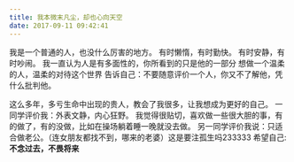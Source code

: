 ```yaml
---
title: 我本微末凡尘，却也心向天空
date: 2017-09-11 09:42:41
---
```


我是一个普通的人，也没什么厉害的地方。
有时懒惰，有时勤快。
有时安静，有时吵闹。
我一直认为人是有多面性的，你所看到的只是他的一部分
想做一个温柔的人，温柔的对待这个世界
告诉自己：不要随意评价一个人，你又不了解他，凭什么批判他。

这么多年，多亏生命中出现的贵人，教会了我很多，让我想成为更好的自己。
一同学评价我：外表文静，内心狂野。
我觉得很贴切，喜欢做一些很大胆的事，有的做了，有的没做，比如在操场躺着睡一晚就没去做。
另一同学评价我说：只适合做老公。（连女朋友都找不到，哪来的老婆）这是要注孤生吗233333
希望自己: **不念过去，不畏将来**





